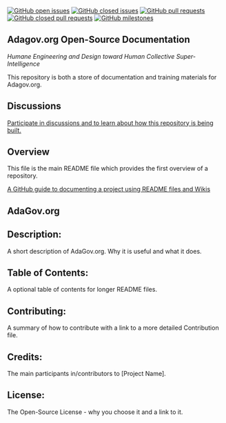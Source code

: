 [![GitHub open issues](https://img.shields.io/github/issues/adagovorg/documentation?style=flat-square)](https://github.com/adagovorg/documentation/issues)
[![GitHub closed issues](https://img.shields.io/github/issues-closed-raw/adagovorg/documentation?style=flat-square)](https://github.com/adagovorg/documentation/issues?q=is%3Aissue+is%3Aclosed)
[![GitHub pull requests](https://img.shields.io/github/issues-pr/adagovorg/documentation)](https://github.com/adagovorg/documentation/pulls)
[![GitHub closed pull requests](https://img.shields.io/github/issues-pr-closed/adagovorg/documentation)](https://github.com/adagovorg/documentation/pulls?q=is%3Apr+is%3Aclosed)
[![GitHub milestones](https://img.shields.io/github/milestones/open/adagovorg/documentation?style=flat-square)](https://github.com/adagovorg/documentation/milestones)


## Adagov.org Open-Source Documentation
*Humane Engineering and Design toward Human Collective Super-Intelligence*

This repository is both a store of documentation and training materials for Adagov.org.

## Discussions

[Participate in discussions and to learn about how this repository is being built.](https://github.com/adagovorg/adagov-documentation/discussions)

## Overview
This file is the main README file which provides the first overview of a repository.

[A GitHub guide to documenting a project using README files and Wikis](https://guides.github.com/features/wikis/)

## AdaGov.org


## Description: 
A short description of AdaGov.org. Why it is useful and what it does.

## Table of Contents: 
A optional table of contents for longer README files.

## Contributing: 
A summary of how to contribute with a link to a more detailed Contribution file.

## Credits: 
The main participants in/contributors to [Project Name].

## License: 
The Open-Source License - why you choose it and a link to it.
